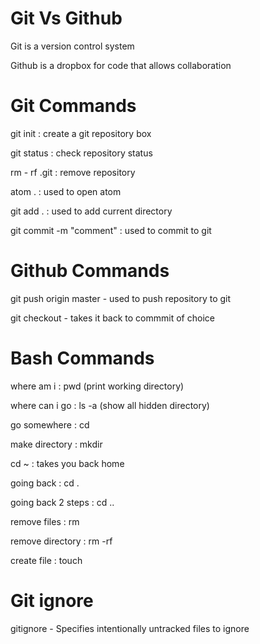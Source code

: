 # Git Vs Github

Git is a version control system

Github is a dropbox for code that allows collaboration

# Git Commands

git init : create a git repository box

git status : check repository status

rm - rf .git : remove repository

atom . : used to open atom

git add . : used to add current directory

git commit -m "comment" : used to commit to git

# Github Commands

git push origin master - used to push repository to git

git checkout <commit code> - takes it back to commmit of choice

# Bash Commands
where am i :  pwd (print working directory)

where can i go : ls -a (show all hidden directory)

go somewhere : cd <location>

make directory : mkdir <directory name>

cd ~ : takes you back home

going back : cd .

going back 2 steps : cd ..

remove files : rm <filename >

remove directory : rm -rf <directory>

create file : touch <file>

# Git ignore
gitignore - Specifies intentionally untracked files to ignore
